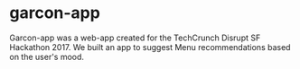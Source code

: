 # garcon-app

Garcon-app was a web-app created for the TechCrunch Disrupt SF Hackathon 2017.
We built an app to suggest Menu recommendations based on the user's mood.
